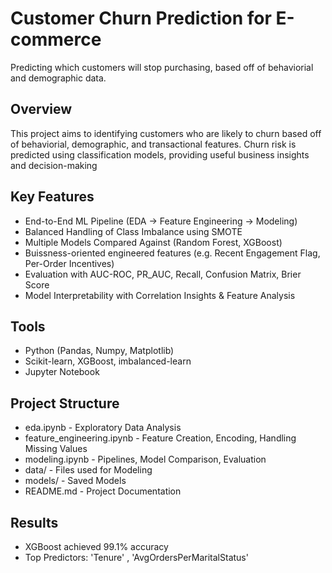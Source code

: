 # Customer Churn Prediction for E-commerce
Predicting which customers will stop purchasing, based off of behaviorial and demographic data.

## Overview
This project aims to identifying customers who are likely to churn based off of behaviorial, demographic, and transactional features. Churn risk is predicted using classification models, providing useful business insights and decision-making

## Key Features
- End-to-End ML Pipeline (EDA -> Feature Engineering -> Modeling)
- Balanced Handling of Class Imbalance using SMOTE
- Multiple Models Compared Against (Random Forest, XGBoost)
- Buissness-oriented engineered features (e.g. Recent Engagement Flag, Per-Order Incentives)
- Evaluation with AUC-ROC, PR_AUC, Recall, Confusion Matrix, Brier Score
- Model Interpretability with Correlation Insights & Feature Analysis

## Tools
- Python (Pandas, Numpy, Matplotlib)
- Scikit-learn, XGBoost, imbalanced-learn
- Jupyter Notebook

## Project Structure
- eda.ipynb - Exploratory Data Analysis
- feature_engineering.ipynb - Feature Creation, Encoding, Handling Missing Values
- modeling.ipynb - Pipelines, Model Comparison, Evaluation
- data/ - Files used for Modeling
- models/ - Saved Models 
- README.md - Project Documentation

## Results
- XGBoost achieved 99.1% accuracy
- Top Predictors: 'Tenure' , 'AvgOrdersPerMaritalStatus' 



